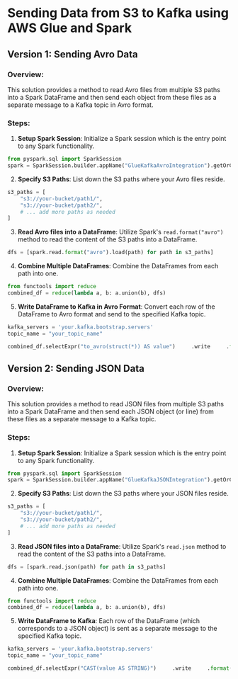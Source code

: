 
# Sending Data from S3 to Kafka using AWS Glue and Spark

## Version 1: Sending Avro Data

### Overview:
This solution provides a method to read Avro files from multiple S3 paths into a Spark DataFrame and then send each object from these files as a separate message to a Kafka topic in Avro format.

### Steps:

1. **Setup Spark Session**: 
Initialize a Spark session which is the entry point to any Spark functionality.

```python
from pyspark.sql import SparkSession
spark = SparkSession.builder.appName("GlueKafkaAvroIntegration").getOrCreate()
```

2. **Specify S3 Paths**:
List down the S3 paths where your Avro files reside.

```python
s3_paths = [
    "s3://your-bucket/path1/",
    "s3://your-bucket/path2/",
    # ... add more paths as needed
]
```

3. **Read Avro files into a DataFrame**: 
Utilize Spark's `read.format("avro")` method to read the content of the S3 paths into a DataFrame.

```python
dfs = [spark.read.format("avro").load(path) for path in s3_paths]
```

4. **Combine Multiple DataFrames**: 
Combine the DataFrames from each path into one.

```python
from functools import reduce
combined_df = reduce(lambda a, b: a.union(b), dfs)
```

5. **Write DataFrame to Kafka in Avro Format**: 
Convert each row of the DataFrame to Avro format and send to the specified Kafka topic.

```python
kafka_servers = 'your.kafka.bootstrap.servers'
topic_name = "your_topic_name"

combined_df.selectExpr("to_avro(struct(*)) AS value")     .write     .format("kafka")     .option("kafka.bootstrap.servers", kafka_servers)     .option("topic", topic_name)     .option("kafka.security.protocol", "SSL")     .option("kafka.ssl.key.location", "/path/to/service.key")     .option("kafka.ssl.certificate.location", "/path/to/service.cert")     .option("kafka.ssl.truststore.location", "/path/to/ca.pem")     .save()
```

## Version 2: Sending JSON Data

### Overview:
This solution provides a method to read JSON files from multiple S3 paths into a Spark DataFrame and then send each JSON object (or line) from these files as a separate message to a Kafka topic.

### Steps:

1. **Setup Spark Session**: 
Initialize a Spark session which is the entry point to any Spark functionality.

```python
from pyspark.sql import SparkSession
spark = SparkSession.builder.appName("GlueKafkaJSONIntegration").getOrCreate()
```

2. **Specify S3 Paths**:
List down the S3 paths where your JSON files reside.

```python
s3_paths = [
    "s3://your-bucket/path1/",
    "s3://your-bucket/path2/",
    # ... add more paths as needed
]
```

3. **Read JSON files into a DataFrame**: 
Utilize Spark's `read.json` method to read the content of the S3 paths into a DataFrame.

```python
dfs = [spark.read.json(path) for path in s3_paths]
```

4. **Combine Multiple DataFrames**: 
Combine the DataFrames from each path into one.

```python
from functools import reduce
combined_df = reduce(lambda a, b: a.union(b), dfs)
```

5. **Write DataFrame to Kafka**: 
Each row of the DataFrame (which corresponds to a JSON object) is sent as a separate message to the specified Kafka topic.

```python
kafka_servers = 'your.kafka.bootstrap.servers'
topic_name = "your_topic_name"

combined_df.selectExpr("CAST(value AS STRING)")     .write     .format("kafka")     .option("kafka.bootstrap.servers", kafka_servers)     .option("topic", topic_name)     .option("kafka.security.protocol", "SSL")     .option("kafka.ssl.key.location", "/path/to/service.key")     .option("kafka.ssl.certificate.location", "/path/to/service.cert")     .option("kafka.ssl.truststore.location", "/path/to/ca.pem")     .save()
```
